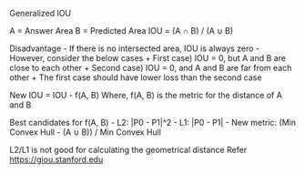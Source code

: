 Generalized IOU

A = Answer Area
B = Predicted Area
IOU = (A ∩ B) / (A ∪ B)

Disadvantage
    - If there is no intersected area, IOU is always zero
    - However, consider the below cases
        + First case) IOU = 0, but A and B are close to each other
        + Second case) IOU = 0, and A and B are far from each other
        + The first case should have lower loss than the second case

New IOU = IOU - f(A, B)
Where, f(A, B) is the metric for the distance of A and B

Best candidates for f(A, B)
    - L2: |P0 - P1|^2
    - L1: |P0 - P1|
    - New metric: (Min Convex Hull - (A ∪ B)) / Min Convex Hull


L2/L1 is not good for calculating the geometrical distance
Refer https://giou.stanford.edu
